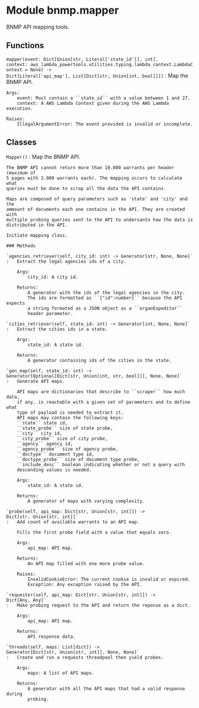 Module bnmp.mapper
==================
BNMP API mapping tools.

Functions
---------

    
`mapper(event: Dict[Union[str, Literal['state_id']], int], context: aws_lambda_powertools.utilities.typing.lambda_context.LambdaContext = None) ‑> Dict[Literal['api_map'], List[Dict[str, Union[int, bool]]]]`
:   Map the BNMP API.
    
    Args:
        event: Must contain a ``state_id`` with a value between 1 and 27.
        context: A AWS Lambda Context given during the AWS Lambda execution.
    
    Raises:
        IllegalArgumentError: The event provided is invalid or incomplete.

Classes
-------

`Mapper()`
:   Map the BNMP API.
    
    The BNMP API cannot return more than 10.000 warrants per header (maximum of
    5 pages with 2.000 warrants each). The mapping occurs to calculate what
    queries must be done to scrap all the data the API contains.
    
    Maps are composed of query parameters such as 'state' and 'city' and the
    ammount of documents each one contains in the API. They are created with
    multiple probing queries sent to the API to undersanto how the data is
    distributed in the API.
    
    Initiate mapping class.

    ### Methods

    `agencies_retriever(self, city_id: int) ‑> Generator[str, None, None]`
    :   Extract the legal agencies ids of a city.
        
        Args:
            city_id: A city id.
        
        Returns:
            A generator with the ids of the legal agencies in the city.
            The ids are formatted as ``{"id":number}`` because the API expects
            a string formated as a JSON object as a ``orgaoExpeditor``
            header parameter.

    `cities_retriever(self, state_id: int) ‑> Generator[int, None, None]`
    :   Extract the cities ids in a state.
        
        Args:
            state_id: A state id.
        
        Returns:
            A generator containing ids of the cities in the state.

    `gen_map(self, state_id: int) ‑> Generator[Optional[Dict[str, Union[int, str, bool]]], None, None]`
    :   Generate API maps.
        
        API maps are dictionaries that describe to ``scraper`` how much data,
        if any, is reachable with a given set of parameters and to define what
        type of payload is needed to extract it.
        API maps may contain the following keys:
        ``state`` state id,
        ``state_probe`` size of state probe,
        ``city`` city id,
        ``city_probe`` size of city probe,
        ``agency`` agency id,
        ``agency_probe`` size of agency probe,
        ``doctype`` document type id,
        ``doctype_probe`` size of document type probe,
        ``include_desc`` boolean indicating whether or not a query with
        descending values is needed.
        
        Args:
            state_id: A state id.
        
        Returns:
            A generator of maps with varying complexity.

    `probe(self, api_map: Dict[str, Union[str, int]]) ‑> Dict[str, Union[str, int]]`
    :   Add count of available warrants to an API map.
        
        Fills the first probe field with a value that equals zero.
        
        Args:
            api_map: API map.
        
        Returns:
            An API map filled with one more probe value.
        
        Raises:
            InvalidCookieError: The current cookie is invalid or expired.
            Exception: Any exception raised by the API.

    `requester(self, api_map: Dict[str, Union[str, int]]) ‑> Dict[Any, Any]`
    :   Make probing request to the API and return the reponse as a dict.
        
        Args:
            api_map: API map.
        
        Returns:
            API response data.

    `threads(self, maps: List[dict]) ‑> Generator[Dict[str, Union[str, int]], None, None]`
    :   Create and run a requests threadpool then yield probes.
        
        Args:
            maps: A list of API maps.
        
        Returns:
            A generator with all the API maps that had a valid response during
            probing.